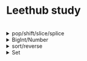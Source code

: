 # Leethub study
<br>

<details>
  
<summary>pop/shift/slice/splice</summary>

### 1) pop()
  #### remove the LAST element
  ```javascript
    let array = [100, 200, 300, 400 ,500];
    
    console.log(array.pop());  // 500 - last
    console.log(array);  // [ 100, 200, 300, 400 ]
  ```
<br>

### 2) shift()
  #### remove the FIRST element
  ```javascript
    let array = [100, 200, 300, 400 ,500];
    
    console.log(array.shift());  // 100 - first
    console.log(array);  // [ 200, 300, 400, 500 ]
  ```
  <br>
  
### 3) slice()
  #### the original array doesn't change, return a new array/string
  ```javascript
    array.slice(begin, end);
  ```
```javascript
  let array = [100, 200, 300, 400, 500];
  let newArray = array.slice(-3); // [300, 400, 500]
```
```javascript
  let array = [100, 200, 300, 400, 500];
  let newArray = array.slice(3); // [ 400, 500 ]
```
```javascript
  let array = [100, 200, 300, 400, 500];
  let newArray = array.slice(1, 4); // [ 200, 300, 400 ]
```
```javascript
  let array = [100, 200, 300, 400, 500];
  let newArray = array.slice(2, -1); // [ 300, 400 ]
```
<br>


### 4) splice()
  #### edit the original array
```javascript
  array.splice(startIndex, deleteCount, item1, item2, ...);
```
<br>

```javascript
  let array = [0, 1, 2, 3];
  let newArray = array.splice(0, 2); // [2, 3]
```
```javascript
  let array = [0, 1, 2, 3];
  let newArray = array.splice(0, 1, 100); // [100, 1, 2, 3]
```
</details>

<details>
  
<summary>BigInt/Number</summary>

#### ⭐️ JavaScript BigInt variables are used to store big integer values that are too big to be represented by a normal JavaScript Number

## Number
```javascript
  var num0 = 999999999999999; // 15 digits -> 999999999999999
  var num1 = 9999999999999999; // 16 digits -> 1000000000000000 *rounded up*
```
<br>

## BigInt
```javascript
  var num2 = 9999999999999999n;
  var num3 = BigInt("9999999999999999");
```
<br>

</details>

<details>

  <summary>sort/reverse</summary>

### 1) sort()
#### non-decreasing order
```javascript
.sort((a,b)=>(a-b));
```
<br>

#### decreasing order
```javascript
.sort((a,b)=>(b-a));
```
<br>

### 2) reverse


  
</details>

<details>
<summary>Set</summary>

||Set|Array|
|------|---|---|
|duplicate| X | O |
|order of data| X | O |
<br>

```javascript
const set = new Set(); // Set(0) {size: 0}
```
### ⭐️ add()
```javascript
set.add(1); // Set(1) {1}
set.add("A"); // Set(2) {1, 'A'}
set.add(true); // Set(3) {1, 'A', true}
set.add(1).add("A").add(true); // Set(3) {1, 'A', true}
```
### ⭐️ delete()
```javascript
set.delete(1); // true
set.delete(2); // false
```
### ⭐️ clear()
```javascript
set.clear()
```
### ⭐️ has()
```javascript
if (set.has("A")) {
  console.log("A exists"); // A는 세트에 존재합니다.
}
```
### ⭐️ size()
```javascript
console.log(set.size); // 2
```
### ⭐️ for loop
```javascript
// 1
for (const i of set) {
  console.log(set);
}

// 2
set.forEach((num) => console.log(num));
```
### ⭐️ Array -> Set
```javascript
const array = [1, 2, 2, 3, 3, 3];
const set = new Set(array); // Set(3) {1, 2, 3}
```
### ⭐️ Set -> Array
```javascript
const array = [...set]; // [1, 2, 3]
//or
const array = Array.from(set);
```
### ⭐️ union / intersection / difference
```javascript
const set1 = new Set([1, 2, 3, 4, 5]);
const set2 = new Set([4, 5, 6, 7, 8]);

// union
const union = new Set([...set1, ...set2]);
console.log([...union]); // [1, 2, 3, 4, 5, 6, 7, 8]

// intersection
const intersection = new Set([...set1].filter((value) => set2.has(value)));
console.log([...intersection]); // [4, 5]

// differenct
const difference = new Set([...set1].filter((value) => !set2.has(value)));
console.log([...difference]); // [1, 2, 3]
```
</details>






